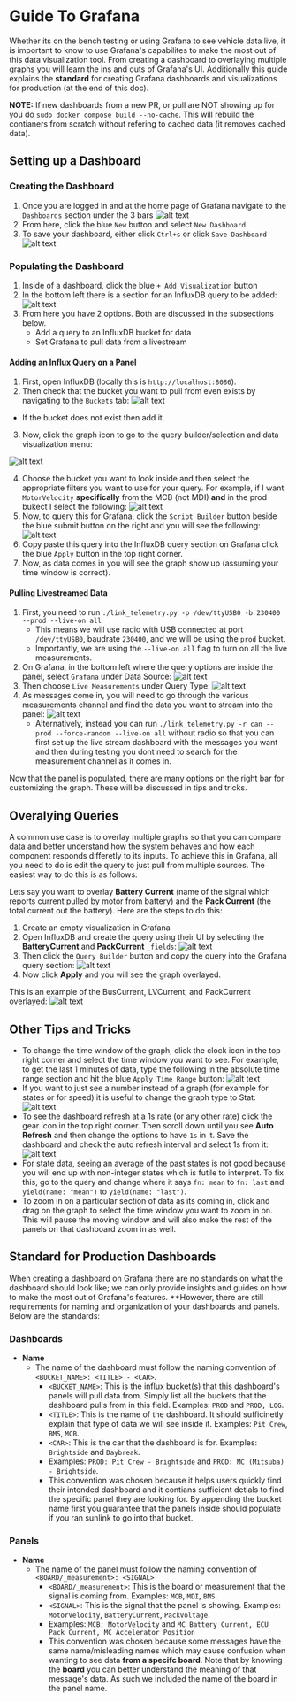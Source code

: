 # Guide To Grafana
Whether its on the bench testing or using Grafana to see vehicle data live, it is important to know to use Grafana's capabilites to make the most out of this data visualization tool. From creating a dashboard to overlaying multiple graphs you will learn the ins and outs of Grafana's UI. Additionally this guide explains the **standard** for creating Grafana dashboards and visualizations for production (at the end of this doc).

**NOTE:** If new dashboards from a new PR, or pull are NOT showing up for you do `sudo docker compose build --no-cache`. This will rebuild the contianers from scratch without refering to cached data (it removes cached data).

## Setting up a Dashboard
### Creating the Dashboard
1. Once you are logged in and at the home page of Grafana navigate to the `Dashboards` section under the 3 bars
![alt text](../images/grafana/grafana-1.png)
2. From here, click the blue `New` button and select `New Dashboard`.
3. To save your dashboard, either click `Ctrl+s` or click `Save Dashboard`
![alt text](../images/grafana/grafana-2.png) 

### Populating the Dashboard
1. Inside of a dashboard, click the blue `+ Add Visualization` button
2. In the bottom left there is a section for an InfluxDB query to be added:
![alt text](../images/grafana/grafana-7.png)
3. From here you have 2 options. Both are discussed in the subsections below.
    * Add a query to an InfluxDB bucket for data
    * Set Grafana to pull data from a livestream

#### Adding an Influx Query on a Panel
1. First, open InfluxDB (locally this is `http://localhost:8086`). 
2. Then check that the bucket you want to pull from even exists by navigating to the `Buckets` tab:
![alt text](../images/grafana/grafana-3.png)
* If the bucket does not exist then add it.
3. Now, click the graph icon to go to the query builder/selection and data visualization menu:

![alt text](../images/grafana/grafana-4.png)

4. Choose the bucket you want to look inside and then select the appropriate filters you want to use for your query. For example, if I want `MotorVelocity` **specifically** from the MCB (not MDI) **and** in the prod bukect I select the following:
![alt text](../images/grafana/grafana-5.png)
5. Now, to query this for Grafana, click the `Script Builder` button beside the blue submit button on the right and you will see the following:
![alt text](../images/grafana/grafana-6.png)
6. Copy paste this query into the InfluxDB query section on Grafana click the blue `Apply` button in the top right corner.
7. Now, as data comes in you will see the graph show up (assuming your time window is correct).


#### Pulling Livestreamed Data
1. First, you need to run `./link_telemetry.py -p /dev/ttyUSB0 -b 230400 --prod --live-on all`
    * This means we will use radio with USB connected at port `/dev/ttyUSB0`, baudrate `230400`, and we will be using the `prod` bucket.
    * Importantly, we are using the `--live-on all` flag to turn on all the live measurements. 
1. On Grafana, in the bottom left where the query options are inside the panel, select `Grafana` under Data Source:
![alt text](../images/grafana/grafana-8.png)
2. Then choose `Live Measurements` under Query Type:
![alt text](../images/grafana/grafana-9.png)
3. As messages come in, you will need to go through the various measurements channel and find the data you want to stream into the panel:
![alt text](../images/grafana/grafana-10.png)
    * Alternatively, instead you can run `./link_telemetry.py -r can --prod --force-random --live-on all` without radio so that you can first set up the live stream dashboard with the messages you want and then during testing you dont need to search for the measurement channel as it comes in.

Now that the panel is populated, there are many options on the right bar for customizing the graph. These will be discussed in tips and tricks.

## Overalying Queries
A common use case is to overlay multiple graphs so that you can compare data and better understand how the system behaves and how each component responds differetly to its inputs. To achieve this in Grafana, all you need to do is edit the query to just pull from multiple sources. The easiest way to do this is as follows:

Lets say you want to overlay **Battery Current** (name of the signal which reports current pulled by motor from battery) and the **Pack Current** (the total current out the battery). Here are the steps to do this:
1. Create an empty visualization in Grafana
2. Open InfluxDB and create the query using their UI by selecting the **BatteryCurrent** and **PackCurrent** `_fields`:
![alt text](../images/grafana/grafana-13.png)
3. Then click the `Query Builder` button and copy the query into the Grafana query section:
![alt text](../images/grafana/grafana-14.png)
4. Now click **Apply** and you will see the graph overlayed. 

This is an example of the BusCurrent, LVCurrent, and PackCurrent overlayed:
![alt text](../images/grafana/grafana-15.png)

## Other Tips and Tricks
* To change the time window of the graph, click the clock icon in the top right corner and select the time window you want to see. For example, to get the last 1 minutes of data, type the following in the absolute time range section and hit the blue `Apply Time Range` button:
![alt text](../images/grafana/grafana-16.png)
* If you want to just see a number instead of a graph (for example for states or for speed) it is useful to change the graph type to Stat:
![alt text](../images/grafana/grafana-11.png)
* To see the dashboard refresh at a 1s rate (or any other rate) click the gear icon in the top right corner. Then scroll down until you see **Auto Refresh** and then change the options to have `1s` in it. Save the dashboard and check the auto refresh interval and select 1s from it:
![alt text](../images/grafana/grafana-12.png)
* For state data, seeing an average of the past states is not good because you will end up with non-integer states which is futile to interpret. To fix this, go to the query and change where it says `fn: mean` to `fn: last` and `yield(name: "mean")` to `yield(name: "last")`.
* To zoom in on a particular section of data as its coming in, click and drag on the graph to select the time window you want to zoom in on. This will pause the moving window and will also make the rest of the panels on that dashboard zoom in as well.

## Standard for Production Dashboards
When creating a dashboard on Grafana there are no standards on what the dashboard should look like; we can only provide insights and guides on how to make the most out of Grafana's features. **However, there are still requirements for naming and organization of your dashboards and panels. Below are the standards:

### Dashboards
* **Name**
    * The name of the dashboard must follow the naming convention of `<BUCKET_NAME>: <TITLE> - <CAR>`. 
        * `<BUCKET_NAME>`: This is the influx bucket(s) that this dashboard's panels will pull data from. Simply list all the buckets that the dashboard pulls from in this field. Examples: `PROD` and `PROD, LOG`.
        * `<TITLE>`: This is the name of the dashboard. It should sufficinetly explain that type of data we will see inside it. Examples: `Pit Crew`, `BMS`, `MCB`.     
        * `<CAR>`: This is the car that the dashboard is for. Examples: `Brightside` and `Daybreak`.
        * Examples: `PROD: Pit Crew - Brightside` and `PROD: MC (Mitsuba) - Brightside`.
        * This convention was chosen because it helps users quickly find their intended dashboard and it contians suffieicnt detials to find the specific panel they are looking for. By appending the bucket name first you guarantee that the panels inside should populate if you ran sunlink to go into that bucket. 

### Panels
* **Name**
    * The name of the panel must follow the naming convention of `<BOARD/_measurement>: <SIGNAL>`
        * `<BOARD/_measurement>`: This is the board or measurement that the signal is coming from. Examples: `MCB`, `MDI`, `BMS`.
        * `<SIGNAL>`: This is the signal that the panel is showing. Examples: `MotorVelocity`, `BatteryCurrent`, `PackVoltage`.
        * Examples: `MCB: MotorVelocity` and `MC Battery Current, ECU Pack Current, MC Accelerator Position`
        * This convention was chosen because some messages have the same name/misleading names which may cause confusion when wanting to see data **from a specifc board**. Note that by knowing the **board** you can better understand the meaning of that message's data. As such we included the name of the board in the panel name.
        